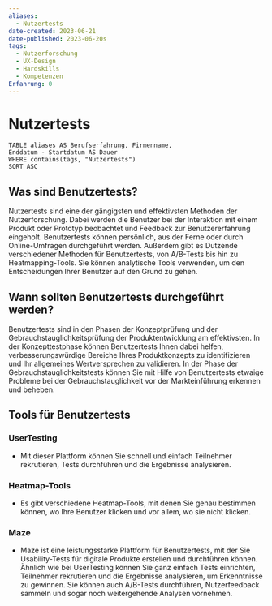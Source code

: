 ```yaml
---
aliases:
  - Nutzertests
date-created: 2023-06-21
date-published: 2023-06-20s
tags:
  - Nutzerforschung
  - UX-Design
  - Hardskills
  - Kompetenzen
Erfahrung: 0
---
```

# Nutzertests

```dataview
TABLE aliases AS Berufserfahrung, Firmenname,
Enddatum - Startdatum AS Dauer
WHERE contains(tags, "Nutzertests")
SORT ASC
```

## Was sind Benutzertests?

Nutzertests sind eine der gängigsten und effektivsten Methoden der Nutzerforschung. Dabei werden die Benutzer bei der Interaktion mit einem Produkt oder Prototyp beobachtet und Feedback zur Benutzererfahrung eingeholt. Benutzertests können persönlich, aus der Ferne oder durch Online-Umfragen durchgeführt werden. Außerdem gibt es Dutzende verschiedener Methoden für Benutzertests, von A/B-Tests bis hin zu Heatmapping-Tools. Sie können analytische Tools verwenden, um den Entscheidungen Ihrer Benutzer auf den Grund zu gehen.

## Wann sollten Benutzertests durchgeführt werden?

Benutzertests sind in den Phasen der Konzeptprüfung und der Gebrauchstauglichkeitsprüfung der Produktentwicklung am effektivsten. In der Konzepttestphase können Benutzertests Ihnen dabei helfen, verbesserungswürdige Bereiche Ihres Produktkonzepts zu identifizieren und Ihr allgemeines Wertversprechen zu validieren. In der Phase der Gebrauchstauglichkeitstests können Sie mit Hilfe von Benutzertests etwaige Probleme bei der Gebrauchstauglichkeit vor der Markteinführung erkennen und beheben.

## Tools für Benutzertests

### UserTesting

- Mit dieser Plattform können Sie schnell und einfach Teilnehmer rekrutieren, Tests durchführen und die Ergebnisse analysieren.

### Heatmap-Tools

- Es gibt verschiedene Heatmap-Tools, mit denen Sie genau bestimmen können, wo Ihre Benutzer klicken und vor allem, wo sie nicht klicken.

### Maze

- Maze ist eine leistungsstarke Plattform für Benutzertests, mit der Sie Usability-Tests für digitale Produkte erstellen und durchführen können. Ähnlich wie bei UserTesting können Sie ganz einfach Tests einrichten, Teilnehmer rekrutieren und die Ergebnisse analysieren, um Erkenntnisse zu gewinnen. Sie können auch A/B-Tests durchführen, Nutzerfeedback sammeln und sogar noch weitergehende Analysen vornehmen.
